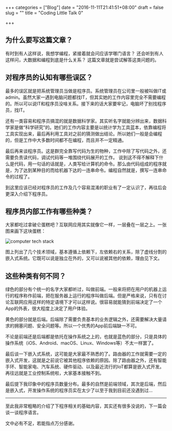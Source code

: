 +++
categories = ["Blog"]
date = "2016-11-11T21:41:51+08:00"
draft = false
slug = ""
title = "Coding Little Talk 0"

+++

## 为什么要写这篇文章？

有时到有人这样说，我想学编程，紧接着就会问应该学哪门语言？
还会听到有人这样问，大数据和编程到底是什么关系？
这篇文章就是尝试解答这类问题的。


## 对程序员的认知有哪些误区？

最多的误区就是把系统管理员当做是程序员。系统管理员在公司里一般被叫做IT或admin。虽然大家一遇到电脑问题都找IT，但其实她的工作内容里完全不需要编程的。所以可以说IT和程序员没啥关系。接下来的话大家要牢记，电脑坏了别找程序员，找IT。

还有一类容易和程序员搞混的就是数据科学家。其实听名字就能分辨出来，数据科学家是做“科学研究”的。她们的工作内容主要是以统计学为工具蓝本，依靠编程将工具实现出来，最后再利用工具对之前的猜测做出结论。所以她们一般是会编程的，但是工作中大多数时间都不在编程，而且并不一定精通。

最后再来谈程序员。这是群完全靠写代码为生的物种，工作中除了写代码之外，还需要负责读代码，调试代码等一堆围绕代码展开的工作。
说到这不得不解释下什么是代码，用一句话的话就是，人类写给计算机的命令。那么由代码组成的程序就是，为了达到某种目的而给机器下达的一连串命令。编程自然就是，撰写一连串命令的过程了。

到这里应该已经对程序员的工作及几个容易混淆的职业有了一定认识了，再往后会更深入介绍下程序员。


## 程序员内部工作有哪些种类？

大家都吃过拿破仑蛋糕吧？互联网应用其实就像它一样，一层叠在一层之上。一张图来画下这块蛋糕：

![computer tech stack](/images/2016/11/computer-tech-stack.png)

图上列出了几个技术领域，基本遵循上依赖下，左依赖右的关系，除了虚线分割的嵌入式系统。它既可以说是独立在外的，又可以说被其他的依赖，理由见下文。


## 这些种类有何不同？

绿色的部分有个统一的名字大家都听过，叫做前端。一般来将把在用户的机器上运行的程序称作前端，把在服务器上运行的程序叫做后端。但是严格来说，只有在讨论互联网应用这样的特定语境下才可以这样说。很容易就能猜到前端决定了一个App的外表，很大程度上决定了用户体验。

黄色的部分就是后端。后端除了需要负责基本的业务逻辑之外，还需要解决大量请求的拥塞问题、安全问题等。所以一个优秀的App前后端缺一不可。

不论是前端还是后端都是依托在操作系统之上的，也就是蓝色的部分，只是具体的操作系统（iOS、Android、macOS、Linux、Windows等）不太一样罢了。

最后谈一下嵌入式系统，这可能是大家最不熟悉的了。路由器的工作就需要一定的嵌入式开发，这就是之前说它被其他程序依赖的原因。除了路由器之外，还有智能手环、智能家电、汽车系统、硬件驱动、以及最近流行的IoT都算是嵌入式开发。再往远就是工业控制系统啦，大家基本接触不到。

最后提下我印象中的程序员数量分布。最多的自然是前端领域，其次是后端，然后是嵌入式，开发操作系统的程序员实在太少了以至于我到目前还没遇到过…

---

至此我非常粗略的介绍了下程序相关的基础内容，其实还有很多没说的，下一篇会谈一谈程序语言。

文中必有不足，若能指点万分感谢。
